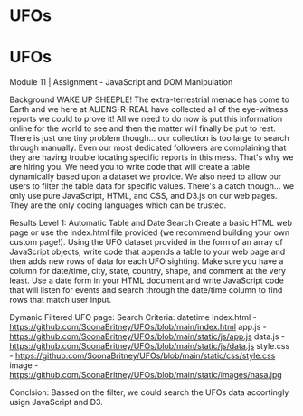 # UFOs

# UFOs

Module 11 | Assignment - JavaScript and DOM Manipulation


Background
WAKE UP SHEEPLE! The extra-terrestrial menace has come to Earth and we here at ALIENS-R-REAL have collected all of the eye-witness reports we could to prove it! All we need to do now is put this information online for the world to see and then the matter will finally be put to rest.
There is just one tiny problem though... our collection is too large to search through manually. Even our most dedicated followers are complaining that they are having trouble locating specific reports in this mess.
That's why we are hiring you. We need you to write code that will create a table dynamically based upon a dataset we provide. We also need to allow our users to filter the table data for specific values. There's a catch though... we only use pure JavaScript, HTML, and CSS, and D3.js on our web pages. They are the only coding languages which can be trusted.



Results
Level 1: Automatic Table and Date Search
Create a basic HTML web page or use the index.html file provided (we recommend building your own custom page!).
Using the UFO dataset provided in the form of an array of JavaScript objects, write code that appends a table to your web page and then adds new rows of data for each UFO sighting.
Make sure you have a column for date/time, city, state, country, shape, and comment at the very least.
Use a date form in your HTML document and write JavaScript code that will listen for events and search through the date/time column to find rows that match user input.

Dymanic Filtered UFO page: 
Search Criteria: datetime
Index.html - https://github.com/SoonaBritney/UFOs/blob/main/index.html
app.js - https://github.com/SoonaBritney/UFOs/blob/main/static/js/app.js
data.js - https://github.com/SoonaBritney/UFOs/blob/main/static/js/data.js
style.css - https://github.com/SoonaBritney/UFOs/blob/main/static/css/style.css
image - https://github.com/SoonaBritney/UFOs/blob/main/static/images/nasa.jpg



Conclsion:
Bassed on the filter, we could search the UFOs data accortingly usign JavaScript and D3.
